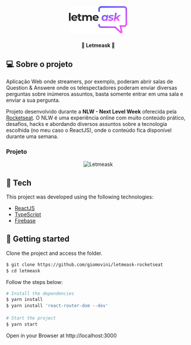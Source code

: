 <p align="center">
  <img alt="Letmeask" src="./src/assets/images/logo.svg" width="160px">
</p>

<h4 align="center"> 
	🚀 Letmeask 💭 
</h4>

## 💻 Sobre o projeto
Aplicação Web onde streamers, por exemplo, poderam abrir salas de Question & Answere onde os telespectadores poderam enviar diversas perguntas sobre inúmeros assuntos, basta somente entrar em uma sala e enviar a sua pergunta.

Projeto desenvolvido durante a **NLW - Next Level Week** oferecida pela [Rocketseat](https://blog.rocketseat.com.br/primeira-next-level-week/).
O NLW é uma experiência online com muito conteúdo prático, desafios, hacks e abordando diversos assuntos sobre a tecnologia escolhida (no meu caso o ReactJS), onde o conteúdo fica disponível durante uma semana.

### Projeto 
<p align="center">
  <img alt="Letmeask" src="./src/assets/images/cover.svg" width="100px">
</p>

## 🧪 Tech

This project was developed using the following technologies:

- [ReactJS](https://reactjs.org)
- [TypeScript](https://www.typescriptlang.org/)
- [Firebase](https://firebase.google.com/)

## 🚀 Getting started

Clone the project and access the folder.

```bash
$ git clone https://github.com/giomovini/letmeask-rocketseat
$ cd letmeask
```

Follow the steps below:
```bash
# Install the dependencies
$ yarn install
$ yarn install 'react-router-dom --dev'

# Start the project
$ yarn start
```
Open in your Browser at http://localhost:3000
